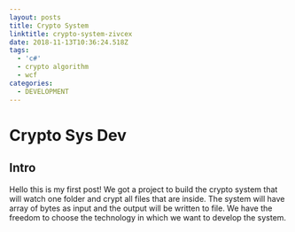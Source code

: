 ```yaml
---
layout: posts
title: Crypto System
linktitle: crypto-system-zivcex
date: 2018-11-13T10:36:24.518Z
tags:
  - 'c#'
  - crypto algorithm
  - wcf
categories:
  - DEVELOPMENT
---
```

# Crypto Sys Dev

## Intro

Hello this is my first post! We got a project to build the crypto system that will watch one folder and crypt all files that are inside. The system will have array of bytes as input and the output will be written to file. We have the freedom to choose the technology in which we want to develop the system.
